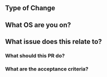 ## Type of Change
<!-- What part of the source are you modifying? -->

## What OS are you on?
<!-- Please place your operating systen here -->

## What issue does this relate to?
<!-- Use a GitHub keyword ('resolves #xx', 'fixes #xx', 'closes #xx') to automatically close the relevant issue. -->

### What should this PR do?
<!-- Write a quick bullet point summary of the changes this PR should be making. -->

### What are the acceptance criteria?
<!-- Write a list of what should reviewers be checking before they approve this PR. -->
<!-- If there are UI changes, include before and after screenshots in a table for comparison. -->
